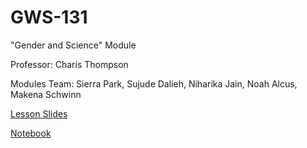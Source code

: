 # GWS-131
"Gender and Science" Module

Professor: Charis Thompson

Modules Team: Sierra Park, Sujude Dalieh, Niharika Jain, Noah Alcus, Makena Schwinn

[Lesson Slides](https://docs.google.com/a/berkeley.edu/presentation/d/115Mtp4Ks20CZ288GaV9jXDXp0ClGAg5pDvSKoDdZO-4/edit?usp=sharing)

[Notebook](http://datahub.berkeley.edu/user-redirect/interact?account=ds-modules&repo=GWS-131&branch=master&path=01-GWS-Notebook.ipynb)